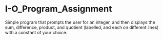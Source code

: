# I-O_Program_Assignment
Simple program that prompts the user for an integer, and then displays the sum, difference, product, and quotient (labelled, and each on different lines) with a constant of your choice.
